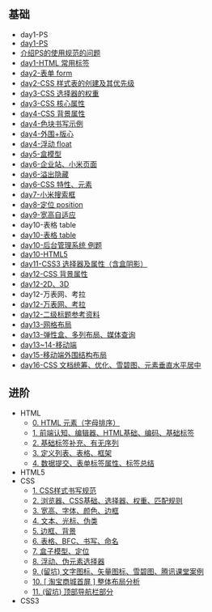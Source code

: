 ## 基础
* day1-PS
 * [day1-PS](%E5%9F%BA%E7%A1%80//day1-PS.md)
  * [介绍PS的使用规范的问题](%E5%9F%BA%E7%A1%80/day1-PS/%E4%BB%8B%E7%BB%8DPS%E7%9A%84%E4%BD%BF%E7%94%A8%E8%A7%84%E8%8C%83%E7%9A%84%E9%97%AE%E9%A2%98.md)
 * [day1-HTML 常用标签](%E5%9F%BA%E7%A1%80//day1-HTML%20%E5%B8%B8%E7%94%A8%E6%A0%87%E7%AD%BE.md)
 * [day2-表单 form](%E5%9F%BA%E7%A1%80//day2-%E8%A1%A8%E5%8D%95%20form.md)
 * [day2-CSS 样式表的创建及其优先级](%E5%9F%BA%E7%A1%80//day2-CSS%20%E6%A0%B7%E5%BC%8F%E8%A1%A8%E7%9A%84%E5%88%9B%E5%BB%BA%E5%8F%8A%E5%85%B6%E4%BC%98%E5%85%88%E7%BA%A7.md)
 * [day3-CSS 选择器的权重](%E5%9F%BA%E7%A1%80//day3-CSS%20%E9%80%89%E6%8B%A9%E5%99%A8%E7%9A%84%E6%9D%83%E9%87%8D.md)
 * [day3-CSS 核心属性](%E5%9F%BA%E7%A1%80//day3-CSS%20%E6%A0%B8%E5%BF%83%E5%B1%9E%E6%80%A7.md)
 * [day4-CSS 背景属性](%E5%9F%BA%E7%A1%80//day4-CSS%20%E8%83%8C%E6%99%AF%E5%B1%9E%E6%80%A7.md)
 * [day4-色块书写示例](%E5%9F%BA%E7%A1%80//day4-%E8%89%B2%E5%9D%97%E4%B9%A6%E5%86%99%E7%A4%BA%E4%BE%8B.md)
 * [day4-外围+版心](%E5%9F%BA%E7%A1%80//day4-%E5%A4%96%E5%9B%B4%2B%E7%89%88%E5%BF%83.md)
 * [day4-浮动 float](%E5%9F%BA%E7%A1%80//day4-%E6%B5%AE%E5%8A%A8%20float.md)
 * [day5-盒模型](%E5%9F%BA%E7%A1%80//day5-%E7%9B%92%E6%A8%A1%E5%9E%8B.md)
 * [day6-企业站、小米页面](%E5%9F%BA%E7%A1%80//day6-%E4%BC%81%E4%B8%9A%E7%AB%99%E3%80%81%E5%B0%8F%E7%B1%B3%E9%A1%B5%E9%9D%A2.md)
 * [day6-溢出隐藏](%E5%9F%BA%E7%A1%80//day6-%E6%BA%A2%E5%87%BA%E9%9A%90%E8%97%8F.md)
 * [day6-CSS 特性、元素](%E5%9F%BA%E7%A1%80//day6-CSS%20%E7%89%B9%E6%80%A7%E3%80%81%E5%85%83%E7%B4%A0.md)
 * [day7-小米搜索框](%E5%9F%BA%E7%A1%80//day7-%E5%B0%8F%E7%B1%B3%E6%90%9C%E7%B4%A2%E6%A1%86.md)
 * [day8-定位 position](%E5%9F%BA%E7%A1%80//day8-%E5%AE%9A%E4%BD%8D%20position.md)
 * [day9-宽高自适应](%E5%9F%BA%E7%A1%80//day9-%E5%AE%BD%E9%AB%98%E8%87%AA%E9%80%82%E5%BA%94.md)
* day10-表格 table
 * [day10-表格 table](%E5%9F%BA%E7%A1%80//day10-%E8%A1%A8%E6%A0%BC%20table.md)
  * [day10-后台管理系统 例题](%E5%9F%BA%E7%A1%80/day10-%E8%A1%A8%E6%A0%BC%20table/day10-%E5%90%8E%E5%8F%B0%E7%AE%A1%E7%90%86%E7%B3%BB%E7%BB%9F%20%E4%BE%8B%E9%A2%98.md)
 * [day10-HTML5](%E5%9F%BA%E7%A1%80//day10-HTML5.md)
 * [day11-CSS3 选择器及属性（含盒阴影）](%E5%9F%BA%E7%A1%80//day11-CSS3%20%E9%80%89%E6%8B%A9%E5%99%A8%E5%8F%8A%E5%B1%9E%E6%80%A7%EF%BC%88%E5%90%AB%E7%9B%92%E9%98%B4%E5%BD%B1%EF%BC%89.md)
 * [day12-CSS 背景属性](%E5%9F%BA%E7%A1%80//day12-CSS%20%E8%83%8C%E6%99%AF%E5%B1%9E%E6%80%A7.md)
 * [day12-2D、3D](%E5%9F%BA%E7%A1%80//day12-2D%E3%80%813D.md)
* day12-万表网、考拉
 * [day12-万表网、考拉](%E5%9F%BA%E7%A1%80//day12-%E4%B8%87%E8%A1%A8%E7%BD%91%E3%80%81%E8%80%83%E6%8B%89.md)
  * [day12-二级标题参考资料](%E5%9F%BA%E7%A1%80/day12-%E4%B8%87%E8%A1%A8%E7%BD%91%E3%80%81%E8%80%83%E6%8B%89/day12-%E4%BA%8C%E7%BA%A7%E6%A0%87%E9%A2%98%E5%8F%82%E8%80%83%E8%B5%84%E6%96%99.md)
 * [day13-网格布局](%E5%9F%BA%E7%A1%80//day13-%E7%BD%91%E6%A0%BC%E5%B8%83%E5%B1%80.md)
 * [day13-弹性盒、多列布局、媒体查询](%E5%9F%BA%E7%A1%80//day13-%E5%BC%B9%E6%80%A7%E7%9B%92%E3%80%81%E5%A4%9A%E5%88%97%E5%B8%83%E5%B1%80%E3%80%81%E5%AA%92%E4%BD%93%E6%9F%A5%E8%AF%A2.md)
 * [day13~14-移动端](%E5%9F%BA%E7%A1%80//day13~14-%E7%A7%BB%E5%8A%A8%E7%AB%AF.md)
 * [day15-移动端外围结构布局](%E5%9F%BA%E7%A1%80//day15-%E7%A7%BB%E5%8A%A8%E7%AB%AF%E5%A4%96%E5%9B%B4%E7%BB%93%E6%9E%84%E5%B8%83%E5%B1%80.md)
 * [day16-CSS 文档统筹、优化、雪碧图、元素垂直水平居中](%E5%9F%BA%E7%A1%80//day16-CSS%20%E6%96%87%E6%A1%A3%E7%BB%9F%E7%AD%B9%E3%80%81%E4%BC%98%E5%8C%96%E3%80%81%E9%9B%AA%E7%A2%A7%E5%9B%BE%E3%80%81%E5%85%83%E7%B4%A0%E5%9E%82%E7%9B%B4%E6%B0%B4%E5%B9%B3%E5%B1%85%E4%B8%AD.md)
## 进阶
* HTML
  * [0. HTML 元素（字母排序）](%E8%BF%9B%E9%98%B6/HTML/0.%20HTML%20%E5%85%83%E7%B4%A0%EF%BC%88%E5%AD%97%E6%AF%8D%E6%8E%92%E5%BA%8F%EF%BC%89.md)
  * [1. 前端认知、编辑器、HTML基础、编码、基础标签](%E8%BF%9B%E9%98%B6/HTML/1.%20%E5%89%8D%E7%AB%AF%E8%AE%A4%E7%9F%A5%E3%80%81%E7%BC%96%E8%BE%91%E5%99%A8%E3%80%81HTML%E5%9F%BA%E7%A1%80%E3%80%81%E7%BC%96%E7%A0%81%E3%80%81%E5%9F%BA%E7%A1%80%E6%A0%87%E7%AD%BE.md)
  * [2. 基础标签补充、有无序列](%E8%BF%9B%E9%98%B6/HTML/2.%20%E5%9F%BA%E7%A1%80%E6%A0%87%E7%AD%BE%E8%A1%A5%E5%85%85%E3%80%81%E6%9C%89%E6%97%A0%E5%BA%8F%E5%88%97.md)
  * [3. 定义列表、表格、框架](%E8%BF%9B%E9%98%B6/HTML/3.%20%E5%AE%9A%E4%B9%89%E5%88%97%E8%A1%A8%E3%80%81%E8%A1%A8%E6%A0%BC%E3%80%81%E6%A1%86%E6%9E%B6.md)
  * [4. 数据提交、表单标签属性、标签总结](%E8%BF%9B%E9%98%B6/HTML/4.%20%E6%95%B0%E6%8D%AE%E6%8F%90%E4%BA%A4%E3%80%81%E8%A1%A8%E5%8D%95%E6%A0%87%E7%AD%BE%E5%B1%9E%E6%80%A7%E3%80%81%E6%A0%87%E7%AD%BE%E6%80%BB%E7%BB%93.md)
* HTML5
* CSS
  * [1. CSS样式书写规范](%E8%BF%9B%E9%98%B6/CSS/1.%20CSS%E6%A0%B7%E5%BC%8F%E4%B9%A6%E5%86%99%E8%A7%84%E8%8C%83.md)
  * [2. 浏览器、CSS基础、选择器、权重、匹配规则](%E8%BF%9B%E9%98%B6/CSS/2.%20%E6%B5%8F%E8%A7%88%E5%99%A8%E3%80%81CSS%E5%9F%BA%E7%A1%80%E3%80%81%E9%80%89%E6%8B%A9%E5%99%A8%E3%80%81%E6%9D%83%E9%87%8D%E3%80%81%E5%8C%B9%E9%85%8D%E8%A7%84%E5%88%99.md)
  * [3. 宽高、字体、颜色、边框](%E8%BF%9B%E9%98%B6/CSS/3.%20%E5%AE%BD%E9%AB%98%E3%80%81%E5%AD%97%E4%BD%93%E3%80%81%E9%A2%9C%E8%89%B2%E3%80%81%E8%BE%B9%E6%A1%86.md)
  * [4. 文本、光标、伪类](%E8%BF%9B%E9%98%B6/CSS/4.%20%E6%96%87%E6%9C%AC%E3%80%81%E5%85%89%E6%A0%87%E3%80%81%E4%BC%AA%E7%B1%BB.md)
  * [5. 边框、背景](%E8%BF%9B%E9%98%B6/CSS/5.%20%E8%BE%B9%E6%A1%86%E3%80%81%E8%83%8C%E6%99%AF.md)
  * [6. 表格、BFC、书写、命名](%E8%BF%9B%E9%98%B6/CSS/6.%20%E8%A1%A8%E6%A0%BC%E3%80%81BFC%E3%80%81%E4%B9%A6%E5%86%99%E3%80%81%E5%91%BD%E5%90%8D.md)
  * [7. 盒子模型、定位](%E8%BF%9B%E9%98%B6/CSS/7.%20%E7%9B%92%E5%AD%90%E6%A8%A1%E5%9E%8B%E3%80%81%E5%AE%9A%E4%BD%8D.md)
  * [8. 浮动、伪元素选择器](%E8%BF%9B%E9%98%B6/CSS/8.%20%E6%B5%AE%E5%8A%A8%E3%80%81%E4%BC%AA%E5%85%83%E7%B4%A0%E9%80%89%E6%8B%A9%E5%99%A8.md)
  * [9. (留坑) 文字图标、矢量图标、雪碧图、腾讯课堂案例](%E8%BF%9B%E9%98%B6/CSS/9.%20%28%E7%95%99%E5%9D%91%29%20%E6%96%87%E5%AD%97%E5%9B%BE%E6%A0%87%E3%80%81%E7%9F%A2%E9%87%8F%E5%9B%BE%E6%A0%87%E3%80%81%E9%9B%AA%E7%A2%A7%E5%9B%BE%E3%80%81%E8%85%BE%E8%AE%AF%E8%AF%BE%E5%A0%82%E6%A1%88%E4%BE%8B.md)
  * [10. [ 淘宝商城首屏 ] 整体布局分析](%E8%BF%9B%E9%98%B6/CSS/10.%20%5B%20%E6%B7%98%E5%AE%9D%E5%95%86%E5%9F%8E%E9%A6%96%E5%B1%8F%20%5D%20%E6%95%B4%E4%BD%93%E5%B8%83%E5%B1%80%E5%88%86%E6%9E%90.md)
  * [11. (留坑) 顶部导航栏部分](%E8%BF%9B%E9%98%B6/CSS/11.%20%28%E7%95%99%E5%9D%91%29%20%E9%A1%B6%E9%83%A8%E5%AF%BC%E8%88%AA%E6%A0%8F%E9%83%A8%E5%88%86.md)
* CSS3
